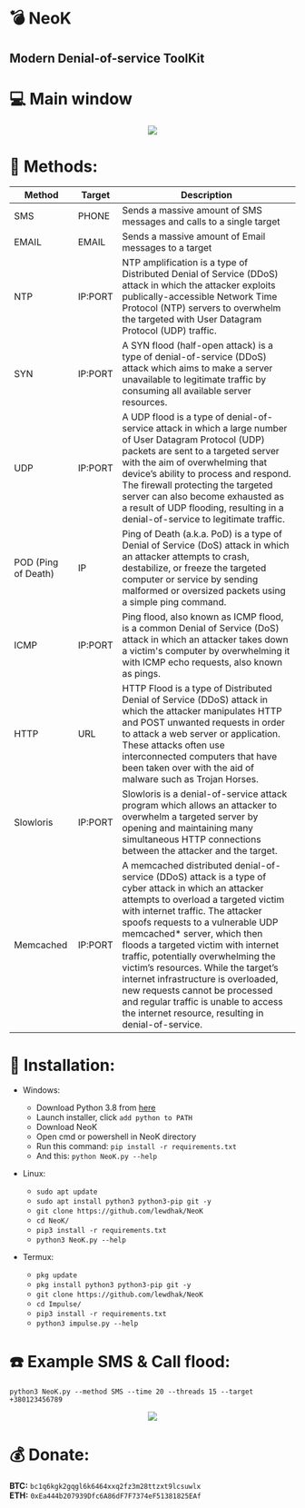 # :bomb: NeoK
## Modern Denial-of-service ToolKit

# :computer: Main window
<p align="center">
  <img src="https://cdn.discordapp.com/attachments/914201932015501332/914461194696405012/unknown.png">
</p>

# :satellite: Methods:
| Method               |   Target   | Description |
| ---------------------| -----------|-------------|
| SMS                  | PHONE     | Sends a massive amount of SMS messages and calls to a single target |
| EMAIL                | EMAIL     | Sends a massive amount of Email messages to a target |
| NTP                  | IP:PORT    | NTP amplification is a type of Distributed Denial of Service (DDoS) attack in which the attacker exploits publically-accessible Network Time Protocol (NTP) servers to overwhelm the targeted with User Datagram Protocol (UDP) traffic. |
| SYN                  | IP:PORT    | A SYN flood (half-open attack) is a type of denial-of-service (DDoS) attack which aims to make a server unavailable to legitimate traffic by consuming all available server resources. |
| UDP                  | IP:PORT    | A UDP flood is a type of denial-of-service attack in which a large number of User Datagram Protocol (UDP) packets are sent to a targeted server with the aim of overwhelming that device’s ability to process and respond. The firewall protecting the targeted server can also become exhausted as a result of UDP flooding, resulting in a denial-of-service to legitimate traffic. |
| POD (Ping of Death)  | IP         | Ping of Death (a.k.a. PoD) is a type of Denial of Service (DoS) attack in which an attacker attempts to crash, destabilize, or freeze the targeted computer or service by sending malformed or oversized packets using a simple ping command. |
| ICMP                 | IP:PORT    | Ping flood, also known as ICMP flood, is a common Denial of Service (DoS) attack in which an attacker takes down a victim's computer by overwhelming it with ICMP echo requests, also known as pings. |
| HTTP                 | URL        | HTTP Flood is a type of Distributed Denial of Service (DDoS) attack in which the attacker manipulates HTTP and POST unwanted requests in order to attack a web server or application. These attacks often use interconnected computers that have been taken over with the aid of malware such as Trojan Horses. |
| Slowloris            | IP:PORT    | Slowloris is a denial-of-service attack program which allows an attacker to overwhelm a targeted server by opening and maintaining many simultaneous HTTP connections between the attacker and the target. |
| Memcached            | IP:PORT    | A memcached distributed denial-of-service (DDoS) attack is a type of cyber attack in which an attacker attempts to overload a targeted victim with internet traffic. The attacker spoofs requests to a vulnerable UDP memcached* server, which then floods a targeted victim with internet traffic, potentially overwhelming the victim’s resources. While the target’s internet infrastructure is overloaded, new requests cannot be processed and regular traffic is unable to access the internet resource, resulting in denial-of-service. |

# :gift: Installation:
* Windows:
  * Download Python 3.8 from [here](https://www.python.org/downloads/release/python-38)
  * Launch installer, click `add python to PATH`
  * Download NeoK
  * Open cmd or powershell in NeoK directory
  * Run this command: `pip install -r requirements.txt`
  * And this: `python NeoK.py --help`

* Linux:
  * `sudo apt update`
  * `sudo apt install python3 python3-pip git -y`
  * `git clone https://github.com/lewdhak/NeoK`
  * `cd NeoK/`
  * `pip3 install -r requirements.txt`
  * `python3 NeoK.py --help`

* Termux:
  * `pkg update`
  * `pkg install python3 python3-pip git -y`
  * `git clone https://github.com/lewdhak/NeoK`
  * `cd Impulse/`
  * `pip3 install -r requirements.txt`
  * `python3 impulse.py --help`

# :phone: Example SMS & Call flood:
```python3 NeoK.py --method SMS --time 20 --threads 15 --target +380123456789```

<p align="center">
  <img src="https://cdn.discordapp.com/attachments/914201932015501332/914460130022670396/unknown.png">
</p>

# :moneybag: Donate:
**BTC:** `bc1q6kgk2gqgl6k6464xxq2fz3m28ttzxt9lcsuwlx`  
**ETH:** `0xEa444b207939Dfc6A86dF7F7374eF51381825EAf`